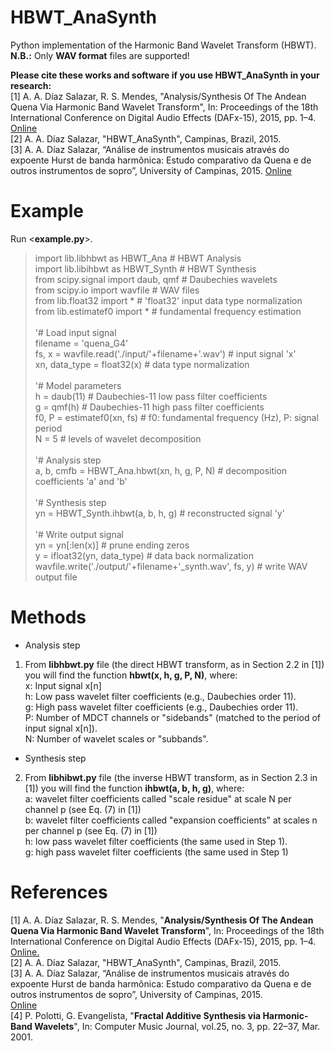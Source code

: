 # HBWT_AnaSynth
Python implementation of the Harmonic Band Wavelet Transform (HBWT).<br />
**N.B.:** Only **WAV format** files are supported!

**Please cite these works and software if you use HBWT_AnaSynth in your research:**<br />
[1] A. A. Díaz Salazar, R. S. Mendes, "Analysis/Synthesis Of The Andean Quena Via Harmonic Band Wavelet Transform", In: Proceedings of the 18th International Conference on Digital Audio Effects (DAFx-15), 2015, pp. 1–4. [Online](https://www.ntnu.edu/documents/1001201110/1266017954/DAFx-15_submission_74_v3.pdf)<br />
[2] A. A. Díaz Salazar, "HBWT_AnaSynth", Campinas, Brazil, 2015. <br />
[3] A. A. Díaz Salazar, “Análise de instrumentos musicais através do expoente Hurst de banda harmônica: Estudo comparativo da Quena e de outros instrumentos de sopro”, University of Campinas, 2015. [Online](http://repositorio.unicamp.br/handle/REPOSIP/259746)

# Example
Run <**example.py**>.

> import lib.libhbwt as HBWT_Ana # HBWT Analysis <br />
import lib.libihbwt as HBWT_Synth # HBWT Synthesis <br />
from scipy.signal import daub, qmf # Daubechies wavelets <br />
from scipy.io import wavfile # WAV files <br />
from lib.float32 import * # 'float32' input data type normalization <br />
from lib.estimatef0 import * # fundamental frequency estimation <br /><br />
'# Load input signal <br />
filename = 'quena_G4' <br />
fs, x = wavfile.read('./input/'+filename+'.wav') # input signal 'x' <br />
xn, data_type = float32(x) # data type normalization <br /><br />
'# Model parameters <br />
h     = daub(11) # Daubechies-11 low pass filter coefficients <br />
g     = qmf(h) # Daubechies-11 high pass filter coefficients <br />
f0, P = estimatef0(xn, fs) # f0: fundamental frequency (Hz), P: signal period <br />
N     = 5 # levels of wavelet decomposition <br /><br />
'# Analysis step <br />
a, b, cmfb = HBWT_Ana.hbwt(xn, h, g, P, N) # decomposition coefficients 'a' and 'b' <br /><br />
'# Synthesis step <br />
yn = HBWT_Synth.ihbwt(a, b, h, g) # reconstructed signal 'y' <br /><br />
'# Write output signal <br />
yn = yn[:len(x)] # prune ending zeros <br />
y = ifloat32(yn, data_type) # data back normalization <br />
wavfile.write('./output/'+filename+'_synth.wav', fs, y) # write WAV output file

# Methods
- Analysis step
1. From **libhbwt.py** file (the direct HBWT transform, as in Section 2.2 in [1]) you will find the function **hbwt(x, h, g, P, N)**, where:<br />
x: Input signal x[n]<br />
h: Low pass wavelet filter coefficients (e.g., Daubechies order 11).<br />
g: High pass wavelet filter coefficients (e.g., Daubechies order 11).<br />
P: Number of MDCT channels or "sidebands" (matched to the period of input signal x[n]).<br />
N: Number of wavelet scales or "subbands".<br />

- Synthesis step
2. From **libhibwt.py** file (the inverse HBWT transform, as in Section 2.3 in [1]) you will find the function **ihbwt(a, b, h, g)**, where:<br />
a: wavelet filter coefficients called "scale residue" at scale N per channel p (see Eq. (7) in [1])<br />
b: wavelet filter coefficients called "expansion coefficients" at scales n per channel p (see Eq. (7) in [1])<br />
h: low pass wavelet filter coefficients (the same used in Step 1).<br />
g: high pass wavelet filter coefficients (the same used in Step 1)<br />

# References
[1] A. A. Díaz Salazar, R. S. Mendes, "**Analysis/Synthesis Of The Andean Quena Via Harmonic Band Wavelet Transform**", In: Proceedings of the 18th International Conference on Digital Audio Effects (DAFx-15), 2015, pp. 1–4.<br />
[Online.](https://www.ntnu.edu/documents/1001201110/1266017954/DAFx-15_submission_74_v3.pdf)<br />
[2] A. A. Díaz Salazar, "HBWT_AnaSynth", Campinas, Brazil, 2015. <br />
[3] A. A. Díaz Salazar, “Análise de instrumentos musicais através do expoente Hurst de banda harmônica: Estudo comparativo da Quena e de outros instrumentos de sopro”, University of Campinas, 2015. <br />
[Online](http://repositorio.unicamp.br/handle/REPOSIP/259746)<br />
[4] P. Polotti, G. Evangelista, "**Fractal Additive Synthesis via Harmonic-Band Wavelets**", In: Computer Music Journal, vol.25, no. 3, pp. 22–37, Mar. 2001.
